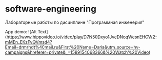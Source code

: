 # software-engineering
Лабораторные работы по дисциплине "Программная инженерия"

App demo:
![Alt Text]
(https://www.hippovideo.io/video/play/D7N50Dxyo1JveDNoqWesnEHCW2-mMEn_EKzFvQVmsd4?Email=drmrhdt%40mail.ru&First%20Name=Daria&utm_source=hv-campaigns&hreferer=private&_=1589154068366&%20Watch%20Video)
